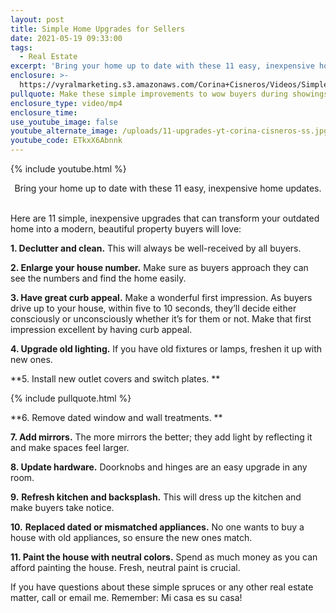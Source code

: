 ```yaml
---
layout: post
title: Simple Home Upgrades for Sellers
date: 2021-05-19 09:33:00
tags:
  - Real Estate
excerpt: 'Bring your home up to date with these 11 easy, inexpensive home updates.'
enclosure: >-
  https://vyralmarketing.s3.amazonaws.com/Corina+Cisneros/Videos/Simple+Home+Upgrades+for+Sellers.mp4
pullquote: Make these simple improvements to wow buyers during showings.
enclosure_type: video/mp4
enclosure_time:
use_youtube_image: false
youtube_alternate_image: /uploads/11-upgrades-yt-corina-cisneros-ss.jpg
youtube_code: ETkxX6Abnnk
---
```

{% include youtube.html %}

<center>Bring your home up to date with these 11 easy, inexpensive home updates.</center>

<center>&nbsp;</center>

Here are 11 simple, inexpensive upgrades that can transform your outdated home into a modern, beautiful property buyers will love:

**1\. Declutter and clean.** This will always be well-received by all buyers.

**2\. Enlarge your house number.** Make sure as buyers approach they can see the numbers and find the home easily.

**3\. Have great curb appeal.** Make a wonderful first impression. As buyers drive up to your house, within five to 10 seconds, they’ll decide either consciously or unconsciously whether it’s for them or not. Make that first impression excellent by having curb appeal.

**4\. Upgrade old lighting.** If you have old fixtures or lamps, freshen it up with new ones.

**5\. Install new outlet covers and switch plates. **

{% include pullquote.html %}

**6\. Remove dated window and wall treatments. **

**7\. Add mirrors.** The more mirrors the better; they add light by reflecting it and make spaces feel larger.

**8\. Update hardware.** Doorknobs and hinges are an easy upgrade in any room.

**9\.**&nbsp;**Refresh kitchen and backsplash.** This will dress up the kitchen and make buyers take notice.

**10\.**&nbsp;**Replaced dated or mismatched appliances.** No one wants to buy a house with old appliances, so ensure the new ones match.

**11\. Paint the house with neutral colors.** Spend as much money as you can afford painting the house. Fresh, neutral paint is crucial.

If you have questions about these simple spruces or any other real estate matter, call or email me. Remember: Mi casa es su casa\!

&nbsp;
